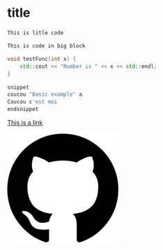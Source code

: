 # title

`This is litle code`

```
This is code in big block
```

```cpp
void testFunc(int x) {
    std::cout << "Number is " << x << std::endl;
}
```

```javascript
snippet
coucou "Basic example" a
Coucou c'est moi
endsnippet
```

[This is a link](https://google.com)

![This is an image](/images/github.png)
